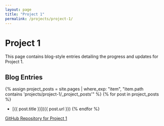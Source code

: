 ```yaml
---
layout: page
title: "Project 1"
permalink: /projects/project-1/
---
```


# Project 1
This page contains blog-style entries detailing the progress and updates for Project 1.

## Blog Entries
{% assign project_posts = site.pages | where_exp: "item", "item.path contains 'projects/project-1/_project_posts'" %}
{% for post in project_posts %}
- [{{ post.title }}]({{ post.url }})
{% endfor %}

[GitHub Repository for Project 1](https://github.com/yourusername/project-1)
